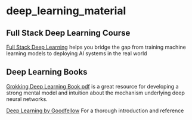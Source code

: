 # deep_learning_material

## Full Stack Deep Learning Course
[Full Stack Deep Learning](https://course.fullstackdeeplearning.com/) helps you bridge the gap from training machine learning models to deploying AI systems in the real world

## Deep Learning Books
[Grokking Deep Learning Book pdf](https://github.com/aniruddhachoudhury/Data-Science-Books/blob/master/Grokking%20Deep%20Learning%20-%20MEAP%20v10.pdf) is a
great resource for developing a strong mental model and intuition about the mechanism underlying deep neural networks.

[Deep Learning by Goodfellow](http://www.deeplearningbook.org/) For a thorough introduction and reference
